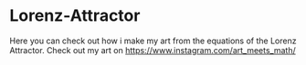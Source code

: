 # Lorenz-Attractor
Here you can check out how i make my art from the equations of the Lorenz Attractor. Check out my art on https://www.instagram.com/art_meets_math/

